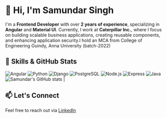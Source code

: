# 👋 Hi, I'm Samundar Singh

I'm a **Frontend Developer** with over **2 years of experience**, specializing in **Angular** and **Material UI**. Currently, I work at **Caterpillar Inc.**, where I focus on building scalable business applications, creating reusable components, and enhancing application security.I hold an MCA from College of Engineering Guindy, Anna University (batch-2022)
## 🚀 Skills & GitHub Stats
![Angular](https://img.shields.io/badge/Angular-DD0031?style=for-the-badge&logo=angular&logoColor=white) ![Python](https://img.shields.io/badge/Python-3776AB?style=for-the-badge&logo=python&logoColor=white) ![Django](https://img.shields.io/badge/Django-092E20?style=for-the-badge&logo=django&logoColor=white) ![PostgreSQL](https://img.shields.io/badge/PostgreSQL-316192?style=for-the-badge&logo=postgresql&logoColor=white) ![Node.js](https://img.shields.io/badge/Node.js-339933?style=for-the-badge&logo=nodedotjs&logoColor=white) ![Express](https://img.shields.io/badge/Express-000000?style=for-the-badge&logo=express&logoColor=white) ![Java](https://img.shields.io/badge/Java-007396?style=for-the-badge&logo=java&logoColor=white) 
![Samundar's GitHub stats](https://github-readme-stats.vercel.app/api?username=Samundar9525&show_icons=true&theme=radical) |
## 📫 Let's Connect
Feel free to reach out via [LinkedIn](https://www.linkedin.com/in/samundarsingh9525/)
